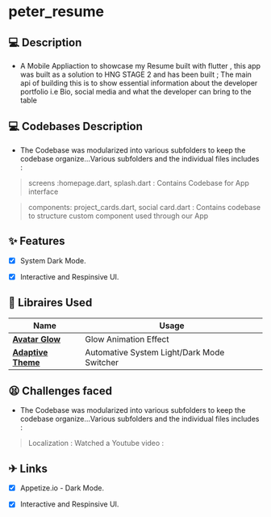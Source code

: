 # peter_resume



## 💻 Description

- A Mobile Appliaction to showcase my Resume built with flutter , this app was built as a solution to HNG STAGE 2 and has been built ; The main api of building this is to show essential information about the developer portfolio i.e Bio, social media and what the developer can bring to the table


## 💻 Codebases Description

- The Codebase was modularized into various subfolders to keep the codebase organize...Various subfolders and the individual files includes :

> screens  :homepage.dart, splash.dart : Contains Codebase for App interface

> components: project_cards.dart, social card.dart : Contains codebase to structure custom component used through our App

## ✨ Features

- [x] System Dark Mode.
- [x] Interactive and Respinsive UI.


## 🔌 Libraires Used

| Name                                                    | Usage                                               |
| ------------------------------------------------------- | --------------------------------------------------- |
| [**Avatar Glow**](https://pub.dev/packages/avatar_glow)       | Glow Animation Effect                            |
| [**Adaptive Theme**](https://pub.dev/packages/adaptive_theme)     | Automative System Light/Dark Mode Switcher    |


## 😫 Challenges faced 

- The Codebase was modularized into various subfolders to keep the codebase organize...Various subfolders and the individual files includes :


> Localization : Watched a Youtube video : 

## ✈ Links
- [x] Appetize.io -  Dark Mode.
- [x] Interactive and Respinsive UI.




